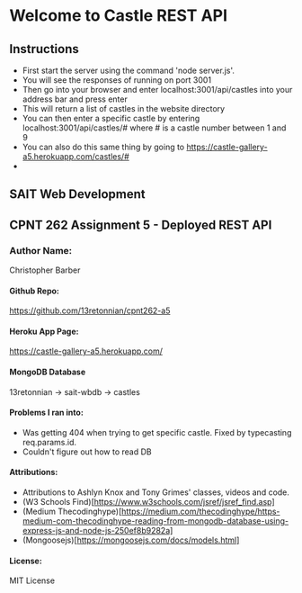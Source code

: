 # Welcome to Castle REST API
## Instructions
- First start the server using the command 'node server.js'.
- You will see the responses of running on port 3001
- Then go into your browser and enter localhost:3001/api/castles into your address bar and press enter
- This will return a list of castles in the website directory
- You can then enter a specific castle by entering localhost:3001/api/castles/#  where # is a castle number between 1 and 9
- You can also do this same thing by going to https://castle-gallery-a5.herokuapp.com/castles/#
- 

## SAIT Web Development
## CPNT 262 Assignment 5 - Deployed REST API

### Author Name:
Christopher Barber

#### Github Repo:
https://github.com/13retonnian/cpnt262-a5

#### Heroku App Page:
https://castle-gallery-a5.herokuapp.com/

#### MongoDB Database
13retonnian -> sait-wbdb -> castles


#### Problems I ran into:
- Was getting 404 when trying to get specific castle. Fixed by typecasting req.params.id.
- Couldn't figure out how to read DB

#### Attributions:
- Attributions to Ashlyn Knox and Tony Grimes' classes, videos and code.
- (W3 Schools Find)[https://www.w3schools.com/jsref/jsref_find.asp]
- (Medium Thecodinghype)[https://medium.com/thecodinghype/https-medium-com-thecodinghype-reading-from-mongodb-database-using-express-js-and-node-js-250ef8b9282a]
- (Mongoosejs)[https://mongoosejs.com/docs/models.html]

#### License:
MIT License